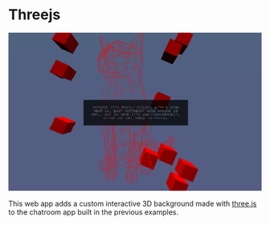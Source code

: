 # Threejs

![screenshot](screenshot.png)

This web app adds a custom interactive 3D background made with [three.js](https://threejs.org/) to the chatroom app built in the previous examples.
